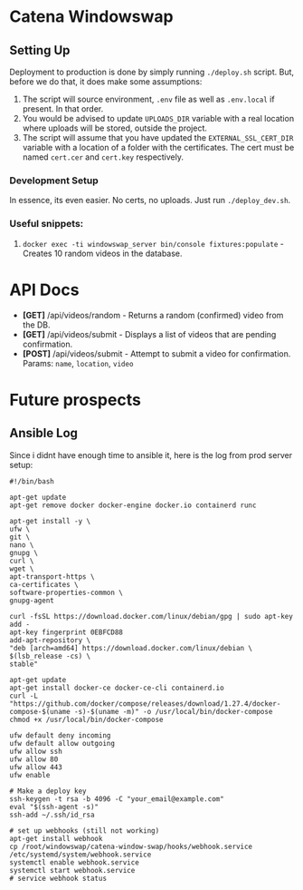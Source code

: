 # Catena Windowswap

## Setting Up
Deployment to production is done by simply running `./deploy.sh` script. But, before we do that, it does make some assumptions:
1. The script will source environment, `.env` file as well as `.env.local` if present. In that order.
2. You would be advised to update `UPLOADS_DIR` variable with a real location where uploads will be stored, outside the project.
3. The script will assume that you have updated the `EXTERNAL_SSL_CERT_DIR` variable with a location of a folder with the certificates. The cert must be named `cert.cer` and `cert.key` respectively.
 
### Development Setup
In essence, its even easier. No certs, no uploads. Just run `./deploy_dev.sh`.

### Useful snippets:
1. `docker exec -ti windowswap_server bin/console fixtures:populate` - Creates 10 random videos in the database.


# API Docs
- **[GET]** /api/videos/random - Returns a random (confirmed) video from the DB. 
- **[GET]** /api/videos/submit - Displays a list of videos that are pending confirmation.
- **[POST]** /api/videos/submit - Attempt to submit a video for confirmation. Params: `name`, `location`, `video`

# Future prospects

## Ansible Log
Since i didnt have enough time to ansible it, here is the log from prod server setup:
```
#!/bin/bash

apt-get update
apt-get remove docker docker-engine docker.io containerd runc

apt-get install -y \
ufw \
git \
nano \
gnupg \
curl \
wget \
apt-transport-https \
ca-certificates \
software-properties-common \
gnupg-agent

curl -fsSL https://download.docker.com/linux/debian/gpg | sudo apt-key add -
apt-key fingerprint 0EBFCD88
add-apt-repository \
"deb [arch=amd64] https://download.docker.com/linux/debian \
$(lsb_release -cs) \
stable"

apt-get update
apt-get install docker-ce docker-ce-cli containerd.io
curl -L "https://github.com/docker/compose/releases/download/1.27.4/docker-compose-$(uname -s)-$(uname -m)" -o /usr/local/bin/docker-compose
chmod +x /usr/local/bin/docker-compose

ufw default deny incoming
ufw default allow outgoing
ufw allow ssh
ufw allow 80
ufw allow 443
ufw enable

# Make a deploy key
ssh-keygen -t rsa -b 4096 -C "your_email@example.com"
eval "$(ssh-agent -s)"
ssh-add ~/.ssh/id_rsa

# set up webhooks (still not working)
apt-get install webhook
cp /root/windowswap/catena-window-swap/hooks/webhook.service /etc/systemd/system/webhook.service
systemctl enable webhook.service
systemctl start webhook.service
# service webhook status

```

